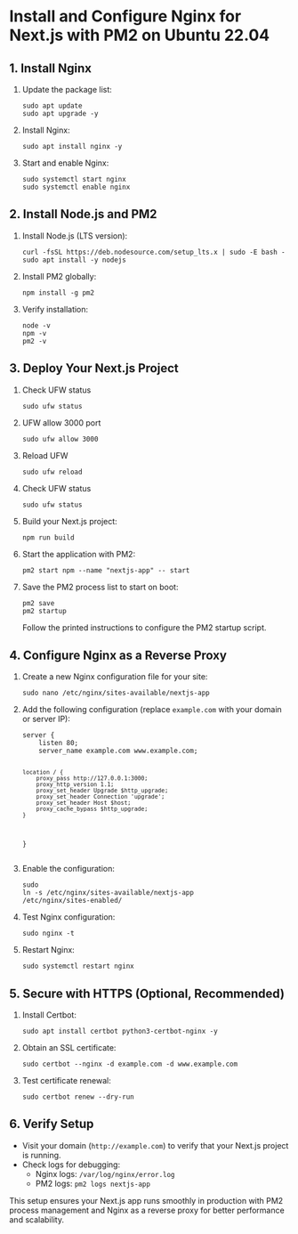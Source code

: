 <!DOCTYPE html>
<html>
<body>
  <h1>Install and Configure Nginx for Next.js with PM2 on Ubuntu 22.04</h1>

  <h2>1. Install Nginx</h2>
  <ol>
    <li>Update the package list:
      <pre><code>sudo apt update
sudo apt upgrade -y</code></pre>
    </li>
    <li>Install Nginx:
      <pre><code>sudo apt install nginx -y</code></pre>
    </li>
    <li>Start and enable Nginx:
      <pre><code>sudo systemctl start nginx
sudo systemctl enable nginx</code></pre>
    </li>
  </ol>

  <h2>2. Install Node.js and PM2</h2>
  <ol>
    <li>Install Node.js (LTS version):
      <pre><code>curl -fsSL https://deb.nodesource.com/setup_lts.x | sudo -E bash -
sudo apt install -y nodejs</code></pre>
    </li>
    <li>Install PM2 globally:
      <pre><code>npm install -g pm2</code></pre>
    </li>
    <li>Verify installation:
      <pre><code>node -v
npm -v
pm2 -v</code></pre>
    </li>
  </ol>

  <h2>3. Deploy Your Next.js Project</h2>
  <ol>
     <li> Check UFW status
      <pre><code>sudo ufw status</code></pre>
    </li>
     <li>UFW allow 3000 port
      <pre><code>sudo ufw allow 3000</code></pre>
    </li>
    <li>Reload UFW
      <pre><code>sudo ufw reload</code></pre>
    </li>
     <li> Check UFW status
      <pre><code>sudo ufw status</code></pre>
    </li>
    <li>Build your Next.js project:
      <pre><code>npm run build</code></pre>
    </li>
    <li>Start the application with PM2:
      <pre><code>pm2 start npm --name "nextjs-app" -- start</code></pre>
    </li>
    <li>Save the PM2 process list to start on boot:
      <pre><code>pm2 save
pm2 startup</code></pre>
      Follow the printed instructions to configure the PM2 startup script.
    </li>
  </ol>

  <h2>4. Configure Nginx as a Reverse Proxy</h2>
  <ol>
    <li>Create a new Nginx configuration file for your site:
      <pre><code>sudo nano /etc/nginx/sites-available/nextjs-app</code></pre>
    </li>
    <li>Add the following configuration (replace <code>example.com</code> with your domain or server IP):
      <pre><code>server {
    listen 80;
    server_name example.com www.example.com;

    location / {
        proxy_pass http://127.0.0.1:3000;
        proxy_http_version 1.1;
        proxy_set_header Upgrade $http_upgrade;
        proxy_set_header Connection 'upgrade';
        proxy_set_header Host $host;
        proxy_cache_bypass $http_upgrade;
    }
  }
</code></pre>
    </li>
    <li>Enable the configuration:
      <pre><code>sudo ln -s /etc/nginx/sites-available/nextjs-app /etc/nginx/sites-enabled/</code></pre>
    </li>
    <li>Test Nginx configuration:
      <pre><code>sudo nginx -t</code></pre>
    </li>
    <li>Restart Nginx:
      <pre><code>sudo systemctl restart nginx</code></pre>
    </li>
  </ol>

  <h2>5. Secure with HTTPS (Optional, Recommended)</h2>
  <ol>
    <li>Install Certbot:
      <pre><code>sudo apt install certbot python3-certbot-nginx -y</code></pre>
    </li>
    <li>Obtain an SSL certificate:
      <pre><code>sudo certbot --nginx -d example.com -d www.example.com</code></pre>
    </li>
    <li>Test certificate renewal:
      <pre><code>sudo certbot renew --dry-run</code></pre>
    </li>
  </ol>

  <h2>6. Verify Setup</h2>
  <ul>
    <li>Visit your domain (<code>http://example.com</code>) to verify that your Next.js project is running.</li>
    <li>Check logs for debugging:
      <ul>
        <li>Nginx logs: <code>/var/log/nginx/error.log</code></li>
        <li>PM2 logs: <code>pm2 logs nextjs-app</code></li>
      </ul>
    </li>
  </ul>

  <p>This setup ensures your Next.js app runs smoothly in production with PM2 process management and Nginx as a reverse proxy for better performance and scalability.</p>
</body>
</html>
